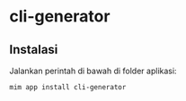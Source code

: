 # cli-generator

## Instalasi

Jalankan perintah di bawah di folder aplikasi:

```
mim app install cli-generator
```
